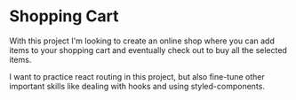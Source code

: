 # Shopping Cart

With this project I'm looking to create an online shop where you can add items to your shopping cart and eventually check out to buy all the selected items.

I want to practice react routing in this project, but also fine-tune other important skills like dealing with hooks and using styled-components.
